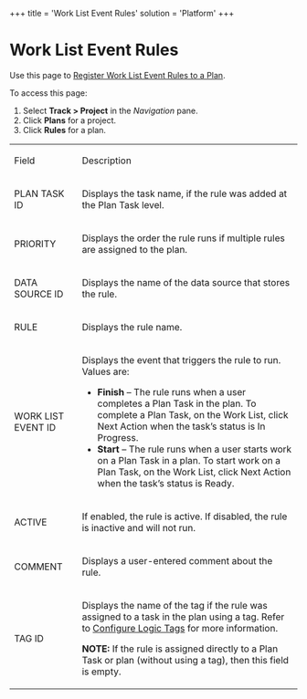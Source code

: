 +++
title = 'Work List Event Rules'
solution = 'Platform'
+++

# Work List Event Rules

<div class="use">

Use this page to [Register Work List Event Rules to a
Plan](../Use_Cases/Register_Work_List_Event_Rules_for_a_Plan).

</div>

To access this page:

1.  Select <span style="font-weight: bold;">Track \>
    </span>**Project** in the *Navigation* pane.
2.  Click **Plans** for a project.
3.  Click **Rules** for a plan.

<table>
<tbody>
<tr class="odd">
<td><p>Field</p></td>
<td><p>Description</p></td>
</tr>
<tr class="even">
<td><p>PLAN TASK ID</p></td>
<td><p>Displays the task name, if the rule was added at the Plan Task level.</p></td>
</tr>
<tr class="odd">
<td><p>PRIORITY</p></td>
<td><p>Displays the order the rule runs if multiple rules are assigned to the plan.</p></td>
</tr>
<tr class="even">
<td><p>DATA SOURCE ID</p></td>
<td><p>Displays the name of the data source that stores the rule.</p></td>
</tr>
<tr class="odd">
<td><p>RULE</p></td>
<td><p>Displays the rule name.</p></td>
</tr>
<tr class="even">
<td><p>WORK LIST EVENT ID</p></td>
<td><p>Displays the event that triggers the rule to run. Values are:</p>
<ul>
<li><strong>Finish</strong> – The rule runs when a user completes a Plan Task in the plan. To complete a Plan Task, on the Work List, click Next Action when the task’s status is In Progress.</li>
<li><strong>Start</strong> – The rule runs when a user starts work on a Plan Task in a plan. To start work on a Plan Task, on the Work List, click Next Action when the task’s status is Ready.</li>
</ul></td>
</tr>
<tr class="odd">
<td><p>ACTIVE</p></td>
<td><p>If enabled, the rule is active. If disabled, the rule is inactive and will not run.</p></td>
</tr>
<tr class="even">
<td><p>COMMENT</p></td>
<td><p>Displays a user-entered comment about the rule.</p></td>
</tr>
<tr class="odd">
<td><p>TAG ID</p></td>
<td><p>Displays the name of the tag if the rule was assigned to a task in the plan using a tag. Refer to <a href="../Use_Cases/Configure_Logic_Tags">Configure Logic Tags</a> for more information.</p>
<p><strong>NOTE:</strong> If the rule is assigned directly to a Plan Task or plan (without using a tag), then this field is empty.</p></td>
</tr>
</tbody>
</table>
